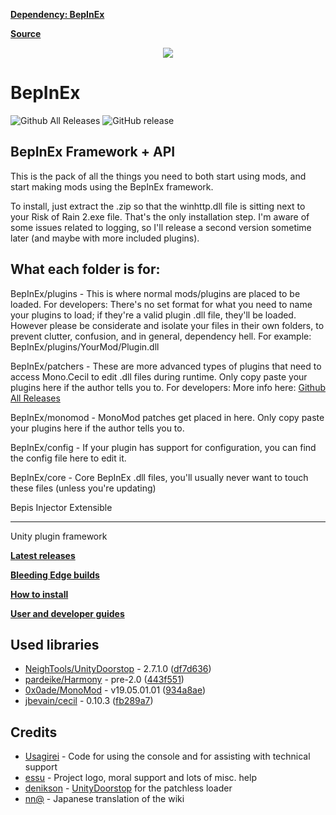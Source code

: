 
**[Dependency: BepInEx](https://img.shields.io/github/downloads/bepinex/bepinex/total.svg)**

**[Source](https://github.com/BepInEx/BepInEx)**

<p align="center">
    <img src="https://avatars2.githubusercontent.com/u/39589027?s=256">
</p>

# BepInEx
![Github All Releases](https://img.shields.io/github/downloads/bepinex/bepinex/total.svg)
![GitHub release](https://img.shields.io/github/release/bepinex/bepinex.svg)

## BepInEx Framework + API
This is the pack of all the things you need to both start using mods, and start making mods using the BepInEx framework.

To install, just extract the .zip so that the winhttp.dll file is sitting next to your Risk of Rain 2.exe file. That's the only installation step.
I'm aware of some issues related to logging, so I'll release a second version sometime later (and maybe with more included plugins).

## What each folder is for:
BepInEx/plugins - This is where normal mods/plugins are placed to be loaded.
For developers: There's no set format for what you need to name your plugins to load; if they're a valid plugin .dll file, they'll be loaded.
However please be considerate and isolate your files in their own folders, to prevent clutter, confusion, and in general, dependency hell. For example: BepInEx/plugins/YourMod/Plugin.dll

BepInEx/patchers - These are more advanced types of plugins that need to access Mono.Cecil to edit .dll files during runtime. Only copy paste your plugins here if the author tells you to.
For developers: More info here: [Github All Releases](https://github.com/BepInEx/BepInEx/wiki)

BepInEx/monomod - MonoMod patches get placed in here. Only copy paste your plugins here if the author tells you to.

BepInEx/config - If your plugin has support for configuration, you can find the config file here to edit it.

BepInEx/core - Core BepInEx .dll files, you'll usually never want to touch these files (unless you're updating)


Bepis Injector Extensible

---

Unity plugin framework

**[Latest releases](https://github.com/BepInEx/BepInEx/releases)**

**[Bleeding Edge builds](http://builds.bepis.io/bepinex_be)**

**[How to install](https://github.com/bbepis/BepInEx/wiki/How-to-install)**

**[User and developer guides](https://github.com/BepInEx/BepInEx/wiki)**

## Used libraries
- [NeighTools/UnityDoorstop](https://github.com/NeighTools/UnityDoorstop) - 2.7.1.0 ([df7d636](https://github.com/NeighTools/UnityDoorstop/commit/df7d6366d8dc69f024c61cd31e6f690eb44ce57a))
- [pardeike/Harmony](https://github.com/pardeike/Harmony) - pre-2.0 ([443f551](https://github.com/pardeike/Harmony/commit/443f551ec45ecf409755b5979a4466343197de03))
- [0x0ade/MonoMod](https://github.com/0x0ade/MonoMod) - v19.05.01.01 ([934a8ae](https://github.com/0x0ade/MonoMod/commit/934a8ae921affac0093757d23c6f3ead34e996ac))
- [jbevain/cecil](https://github.com/jbevain/cecil) - 0.10.3 ([fb289a7](https://github.com/jbevain/cecil/commit/fb289a7cd80ceb6af5c86e7c7ecce9bf1e98b8fe))

## Credits
- [Usagirei](https://github.com/Usagirei) - Code for using the console and for assisting with technical support
- [essu](https://github.com/exdownloader) - Project logo, moral support and lots of misc. help
- [denikson](https://github.com/denikson) - [UnityDoorstop](https://github.com/NeighTools/UnityDoorstop) for the patchless loader
- [nn@](https://twitter.com/NnAone2cmg) - Japanese translation of the wiki